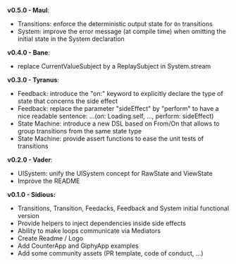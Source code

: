 **v0.5.0 - Maul**:

- Transitions: enforce the deterministic output state for `On` transitions
- System: improve the error message (at compile time) when omitting the initial state in the System declaration

**v0.4.0 - Bane**:

- replace CurrentValueSubject by a ReplaySubject in System.stream

**v0.3.0 - Tyranus**:

- Feedback: introduce the "on:" keyword to explicitly declare the type of state that concerns the side effect
- Feedback: replace the parameter "sideEffect" by "perform" to have a nice readable sentence: ...(on: Loading.self, ..., perform: sideEffect)
- State Machine: introduce a new DSL based on From/On that allows to group transitions from the same state type
- State Machine: provide assert functions to ease the unit tests of transitions

**v0.2.0 - Vader**:

- UISystem: unify the UISystem concept for RawState and ViewState
- Improve the README

**v0.1.0 - Sidious:**

- Transitions, Transition, Feedacks, Feedback and System initial functional version
- Provide helpers to inject dependencies inside side effects 
- Ability to make loops communicate via Mediators
- Create Readme / Logo
- Add CounterApp and GiphyApp examples
- Add some community assets (PR template, code of conduct, ...)
